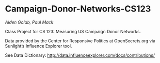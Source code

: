 # Campaign-Donor-Networks-CS123
*Alden Golab, Paul Mack*

Class Project for CS 123: Measuring US Campaign Donor Networks.

Data provided by the Center for Responsive Politics at OpenSecrets.org via Sunlight’s Influence Explorer tool.

See Data Dictionary:
http://data.influenceexplorer.com/docs/contributions/

